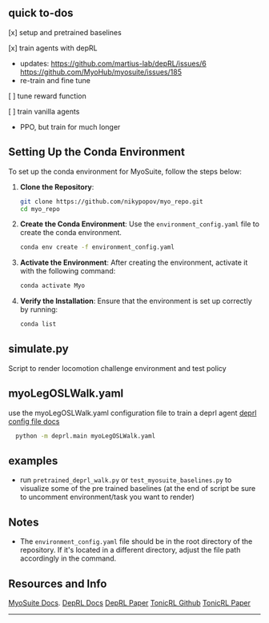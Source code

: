 ## quick to-dos
[x] setup and pretrained baselines

[x] train agents with depRL
  - updates: https://github.com/martius-lab/depRL/issues/6 https://github.com/MyoHub/myosuite/issues/185
  - re-train and fine tune

[ ] tune reward function
    
[ ] train vanilla agents
  - PPO, but train for much longer

## Setting Up the Conda Environment

To set up the conda environment for MyoSuite, follow the steps below:

1. **Clone the Repository**:
    ```bash
    git clone https://github.com/nikypopov/myo_repo.git
    cd myo_repo
    ```

2. **Create the Conda Environment**:
    Use the `environment_config.yaml` file to create the conda environment.
    ```bash
    conda env create -f environment_config.yaml
    ```

3. **Activate the Environment**:
    After creating the environment, activate it with the following command:
    ```bash
    conda activate Myo
    ```

4. **Verify the Installation**:
    Ensure that the environment is set up correctly by running:
    ```bash
    conda list
    ```
## simulate.py

Script to render locomotion challenge environment and test policy

## myoLegOSLWalk.yaml
use the myoLegOSLWalk.yaml configuration file to train a deprl agent [deprl config file docs](https://deprl.readthedocs.io/en/latest/config_files.html)
  ```bash
    python -m deprl.main myoLegOSLWalk.yaml
  ```

## examples

- run ```pretrained_deprl_walk.py``` or ```test_myosuite_baselines.py``` to visualize some of the pre trained baselines (at the end of script be sure to uncomment environment/task you want to render)

## Notes
- The `environment_config.yaml` file should be in the root directory of the repository. If it's located in a different directory, adjust the file path accordingly in the command.

## Resources and Info

[MyoSuite Docs](https://myosuite.readthedocs.io/en/latest/index.html).
[DepRL Docs](https://deprl.readthedocs.io/en/latest/index.html)
[DepRL Paper](https://arxiv.org/pdf/2206.00484)
[TonicRL Github](https://github.com/fabiopardo/tonic)
[TonicRL Paper](https://arxiv.org/pdf/2011.07537)


---
